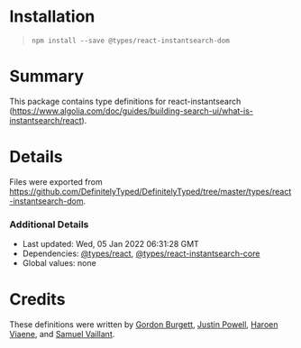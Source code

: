 # Installation
> `npm install --save @types/react-instantsearch-dom`

# Summary
This package contains type definitions for react-instantsearch (https://www.algolia.com/doc/guides/building-search-ui/what-is-instantsearch/react).

# Details
Files were exported from https://github.com/DefinitelyTyped/DefinitelyTyped/tree/master/types/react-instantsearch-dom.

### Additional Details
 * Last updated: Wed, 05 Jan 2022 06:31:28 GMT
 * Dependencies: [@types/react](https://npmjs.com/package/@types/react), [@types/react-instantsearch-core](https://npmjs.com/package/@types/react-instantsearch-core)
 * Global values: none

# Credits
These definitions were written by [Gordon Burgett](https://github.com/gburgett), [Justin Powell](https://github.com/jpowell), [Haroen Viaene](https://github.com/haroenv), and [Samuel Vaillant](https://github.com/samouss).
